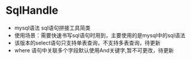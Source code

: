 # SqlHandle
 * mysql语法 sql语句拼接工具简类
 * 使用场景：需要快速书写sql语句时用到，主要使用的是mysql中的sql语法
 * 该版本的select语句只支持单表查询，不支持多表查询，待更新
 * where 语句中关联多个字段默认使用And关键字,暂不可更改，待更新

